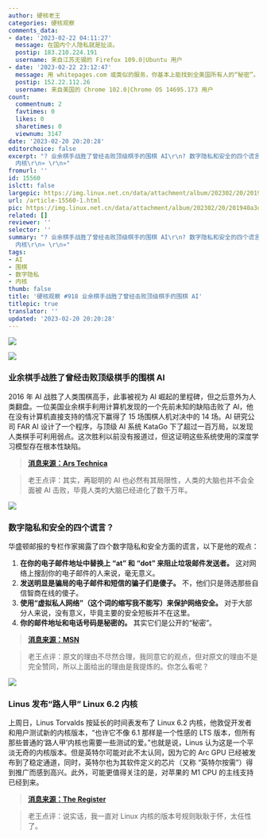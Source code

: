 ```yaml
---
author: 硬核老王
categories: 硬核观察
comments_data:
- date: '2023-02-22 04:11:27'
  message: 在国内个人隐私就是扯淡。
  postip: 183.210.224.191
  username: 来自江苏无锡的 Firefox 109.0|Ubuntu 用户
- date: '2023-02-22 23:12:47'
  message: 用 whitepages.com 或类似的服务，你基本上能找到全美国所有人的“秘密”。
  postip: 152.22.112.26
  username: 来自美国的 Chrome 102.0|Chrome OS 14695.173 用户
count:
  commentnum: 2
  favtimes: 0
  likes: 0
  sharetimes: 0
  viewnum: 3147
date: '2023-02-20 20:20:28'
editorchoice: false
excerpt: "? 业余棋手战胜了曾经击败顶级棋手的围棋 AI\r\n? 数字隐私和安全的四个谎言？\r\n? Linus 发布“路人甲” Linux 6.2
  内核\r\n» \r\n»"
fromurl: ''
id: 15560
islctt: false
largepic: https://img.linux.net.cn/data/attachment/album/202302/20/201940a3qqp9p5q1l9q5v9.jpg
url: /article-15560-1.html
pic: https://img.linux.net.cn/data/attachment/album/202302/20/201940a3qqp9p5q1l9q5v9.jpg.thumb.jpg
related: []
reviewer: ''
selector: ''
summary: "? 业余棋手战胜了曾经击败顶级棋手的围棋 AI\r\n? 数字隐私和安全的四个谎言？\r\n? Linus 发布“路人甲” Linux 6.2
  内核\r\n» \r\n»"
tags:
- AI
- 围棋
- 数字隐私
- 内核
thumb: false
title: '硬核观察 #918 业余棋手战胜了曾经击败顶级棋手的围棋 AI'
titlepic: true
translator: ''
updated: '2023-02-20 20:20:28'
---
```


![](https://img.linux.net.cn/data/attachment/album/202302/20/201940a3qqp9p5q1l9q5v9.jpg)


![](https://img.linux.net.cn/data/attachment/album/202302/20/201946m5uyphm8flpy55i5.jpg)


### 业余棋手战胜了曾经击败顶级棋手的围棋 AI


2016 年 AI 战胜了人类围棋高手，此事被视为 AI 崛起的里程碑，但之后意外为人类翻盘。一位美国业余棋手利用计算机发现的一个先前未知的缺陷击败了 AI，他在没有计算机直接支持的情况下赢得了 15 场围棋人机对决中的 14 场。AI 研究公司 FAR AI 设计了一个程序，与顶级 AI 系统 KataGo 下了超过一百万局，以发现人类棋手可利用弱点。这次胜利以前没有报道过，但这证明这些系统使用的深度学习模型存在根本性缺陷。



> 
> **[消息来源：Ars Technica](https://arstechnica.com/information-technology/2023/02/man-beats-machine-at-go-in-human-victory-over-ai/)**
> 
> 
> 



> 
> 老王点评：其实，再聪明的 AI 也必然有其局限性，人类的大脑也并不会全面被 AI 击败，毕竟人类的大脑已经进化了数千万年。
> 
> 
> 


![](https://img.linux.net.cn/data/attachment/album/202302/20/201956opw1ipqqoxjpxeqi.jpg)


### 数字隐私和安全的四个谎言？


华盛顿邮报的专栏作家揭露了四个数字隐私和安全方面的谎言，以下是他的观点：


1. **在你的电子邮件地址中替换上 “at” 和 “dot” 来阻止垃圾邮件发送者。** 这对网络上搜刮你的电子邮件的人来说，毫无意义。
2. **发送明显是骗局的电子邮件和短信的骗子们是傻子。** 不，他们只是筛选那些自信智商在线的傻子。
3. **使用“虚拟私人网络”（这个词的缩写我不能写）来保护网络安全。** 对于大部分人来说，没有意义，毕竟主要的安全短板并不在这里。
4. **你的邮件地址和电话号码是秘密的。** 其实它们是公开的“秘密”。



> 
> **[消息来源：MSN](https://www.msn.com/en-us/news/technology/lets-bust-these-four-myths-of-digital-privacy-and-security/)**
> 
> 
> 



> 
> 老王点评：原文的理由不尽然合理，我同意它的观点，但对原文的理由不是完全赞同，所以上面给出的理由是我提炼的。你怎么看呢？
> 
> 
> 


![](https://img.linux.net.cn/data/attachment/album/202302/20/202006qh5591a5gv01y9sf.jpg)


### Linus 发布“路人甲” Linux 6.2 内核


上周日，Linus Torvalds 按延长的时间表发布了 Linux 6.2 内核，他敦促开发者和用户测试新的内核版本，“也许它不像 6.1 那样是一个性感的 LTS 版本，但所有那些普通的‘路人甲’内核也需要一些测试的爱。”也就是说，Linus 认为这是一个平淡无奇的内核版本。但是英特尔可能对此不太认同，因为它的 Arc GPU 已经被发布到了稳定通道，同时，英特尔也为其软件定义的芯片（又称 “英特尔按需”）得到推广而感到高兴。此外，可能更值得关注的是，对苹果的 M1 CPU 的主线支持已经到来。



> 
> **[消息来源：The Register](https://www.theregister.com/2023/02/20/linux_kernel_6_2_released/)**
> 
> 
> 



> 
> 老王点评：说实话，我一直对 Linux 内核的版本号规则耿耿于怀，太任性了。
> 
> 
>